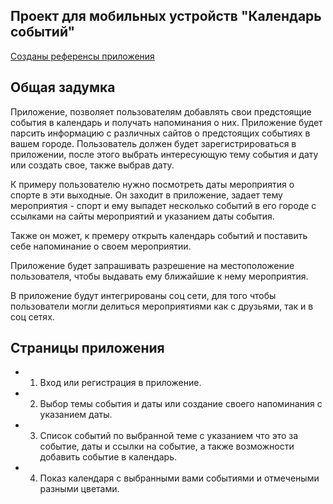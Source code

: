 ## Проект для мобильных устройств  "Календарь событий"

[Созданы референсы приложения](https://www.figma.com/design/dKZuD1WwejgP1zBrQzYzuY/%D0%BC%D0%BE%D0%B1.-%D0%BF%D1%80%D0%B8%D0%BB%D0%BE%D0%B6%D0%B5%D0%BD%D0%B8%D0%B5?node-id=0-1&p=f&t=JUuediTs9FadfU3W-0)


## Общая задумка
Приложение, позволяет пользователям добавлять свои предстоящие события в календарь
и получать напоминания о них. Приложение будет парсить информацию с различных сайтов о предстоящих событиях в вашем городе. Пользователь должен будет зарегистрироваться в приложении, после этого выбрать интересующую тему события и дату или создать свое, также выбрав дату. 

К примеру пользователю нужно посмотреть даты мероприятия о спорте в эти выходные. Он заходит в приложение,
задает тему мероприятия - спорт и ему выпадет несколько событий в его городе с ссылками на сайты мероприятий и указанием даты события.

Также он может, к премеру открыть календарь событий и поставить себе напоминание о своем мероприятии.

Приложение будет запрашивать разрешение на местоположение пользователя, чтобы выдавать ему ближайшие к нему мероприятия. 

В приложение будут интегрированы соц сети, для того чтобы пользователи могли делиться мероприятиями как с друзьями, так и в соц сетях.


## Страницы приложения
- 1. Вход или регистрация в приложение.
- 2. Выбор темы события и даты или создание своего напоминания с указанием даты.
- 3. Список событий по выбранной теме с указанием что это за событие, даты и ссылки на событие, а также возможности добавить событие в календарь.
- 4. Показ календаря с выбранными вами событиями и отмечеными разными цветами.